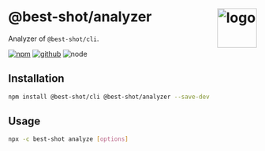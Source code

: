 # @best-shot/analyzer <img src="https://cdn.jsdelivr.net/gh/best-shot/best-shot/packages/core/logo.svg" alt="logo" height="80" align="right">

Analyzer of `@best-shot/cli`.

[![npm][npm-badge]][npm-url]
[![github][github-badge]][github-url]
![node][node-badge]

[npm-url]: https://www.npmjs.com/package/@best-shot/analyzer
[npm-badge]: https://img.shields.io/npm/v/@best-shot/analyzer.svg?style=flat-square&logo=npm
[github-url]: https://github.com/best-shot/best-shot/tree/master/packages/analyzer
[github-badge]: https://img.shields.io/npm/l/@best-shot/analyzer.svg?style=flat-square&colorB=blue&logo=github
[node-badge]: https://img.shields.io/node/v/@best-shot/analyzer.svg?style=flat-square&colorB=green&logo=node.js

## Installation

```bash
npm install @best-shot/cli @best-shot/analyzer --save-dev
```

## Usage

```bash
npx -c best-shot analyze [options]
```
